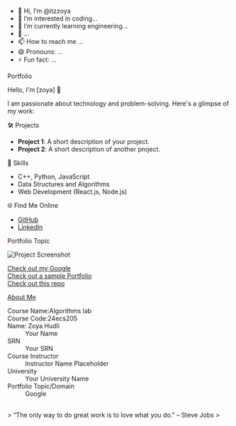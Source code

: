 - 👋 Hi, I’m @itzzoya
- 👀 I’m interested in coding...
- 🌱 I’m currently learning engineering...
- 💞️ ...
- 📫 How to reach me ...
- 😄 Pronouns: ...
- ⚡ Fun fact: ...


 Portfolio

 Hello, I'm [zoya] 👋

I am passionate about technology and problem-solving. Here's a glimpse of my work:

 🛠️ Projects
- **Project 1**: A short description of your project.
- **Project 2**: A short description of another project.

 🚀 Skills
- C++, Python, JavaScript
- Data Structures and Algorithms
- Web Development (React.js, Node.js)

 🌐 Find Me Online
- [GitHub](https://github.com/your-github-username)
- [LinkedIn](https://linkedin.com/in/your-linkedin-profile)

 Portfolio Topic

![Project Screenshot](assets/image.jpg)

[Check out my Google](https://www.google.com/)<br>
[Check out a sample Portfolio](https://jiyapalrecha35.github.io/Google.github.io/)<br>
[Check out this repo](https://github.com/hiteshchoudhary/apihub)<br>


[About Me](about.md)

<dl>
<dt>Course Name:Algorithms lab</dt>

<dt>Course Code:24ecs205</dt>

<dt>Name: Zoya Hudli</dt>
<dd>Your Name</dd>
<dt>SRN</dt>
<dd>Your SRN</dd>
<dt>Course Instructor</dt>
<dd>Instructor Name Placeholder</dd>
<dt>University</dt>
<dd>Your University Name</dd>
<dt>Portfolio Topic/Domain</dt>
<dd>Google</dd>
</dl>

<br> 
> “The only way to do great work is to love what you do.” – Steve Jobs
>
